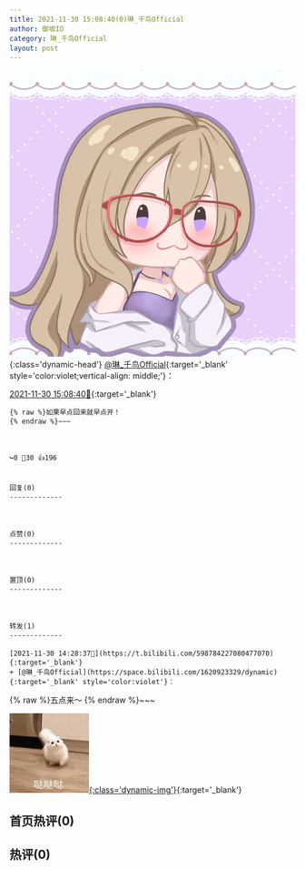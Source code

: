 ```yaml
---
title: 2021-11-30 15:08:40(0)琳_千鸟Official
author: 御坂IO
category: 琳_千鸟Official
layout: post
---
```


![img](/images/c0a88f85ebd0d056f37b114e0748e69556c8b488.jpg){:class='dynamic-head'}
[@琳_千鸟Official](https://space.bilibili.com/1620923329/dynamic){:target='_blank' style='color:violet;vertical-align: middle;'}：

[2021-11-30 15:08:40🔗](https://t.bilibili.com/598794547893260551){:target='_blank'}

~~~
{% raw %}如果早点回来就早点开！
{% endraw %}~~~



↪️0 💬30 👍196


回复(0)
-------------



点赞(0)
-------------



置顶(0)
-------------



转发(1)
-------------

[2021-11-30 14:28:37🔗](https://t.bilibili.com/598784227080477070){:target='_blank'}
+ [@琳_千鸟Official](https://space.bilibili.com/1620923329/dynamic){:target='_blank' style='color:violet'}：
~~~
{% raw %}五点来～
{% endraw %}~~~


[![img](/images/bc759001c644c47c8d1afea7a9f646bcd6979cbd.gif){:class='dynamic-img'}](/images/bc759001c644c47c8d1afea7a9f646bcd6979cbd.gif){:target='_blank'}




首页热评(0)
-------------



热评(0)
-------------



